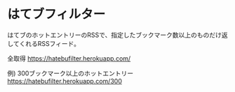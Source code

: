 # はてブフィルター

はてブのホットエントリーのRSSで、指定したブックマーク数以上のものだけ返してくれるRSSフィード。

全取得
https://hatebufilter.herokuapp.com/

例) 300ブックマーク以上のホットエントリー
https://hatebufilter.herokuapp.com/300

